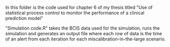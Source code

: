 In this folder is the code used for chapter 6 of my thesis titled "Use of statistical process control to monitor the performance of a clinical prediction model"  

"Simulation code.R" takes the BCIS data used for the simulation, runs the simulation and generates an output file where each row of data is the time of an alert from each iteration for each miscalibration-in-the-large scenario.

